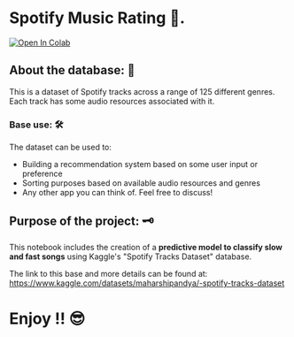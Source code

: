 # Spotify Music Rating 🎵.
<a href="https://colab.research.google.com/github/CaioLDias/Music_Classifier_Spotify/blob/main/Music_Classifier_Spotify.ipynb" target="_parent"><img src="https://colab.research.google.com/assets/colab-badge.svg" alt="Open In Colab"/></a>

## **About the database:** 🎲
This is a dataset of Spotify tracks across a range of 125 different genres. Each track has some audio resources associated with it.

### **Base use:** 🛠️
The dataset can be used to:

- Building a recommendation system based on some user input or preference
- Sorting purposes based on available audio resources and genres
- Any other app you can think of. Feel free to discuss!

## **Purpose of the project:** 🗝️

This notebook includes the creation of a **predictive model to classify slow and fast songs** using Kaggle's "Spotify Tracks Dataset" database.

The link to this base and more details can be found at:
https://www.kaggle.com/datasets/maharshipandya/-spotify-tracks-dataset

# Enjoy !! 😎
